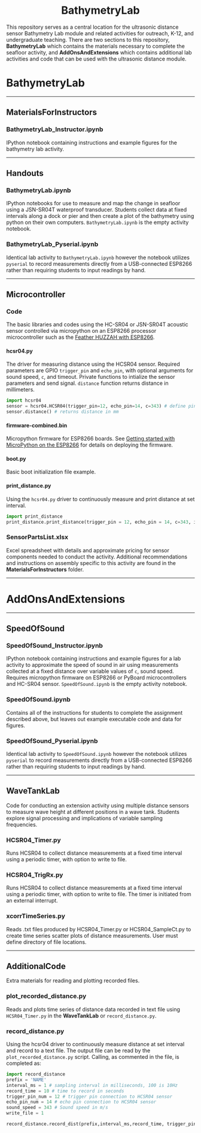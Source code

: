 <h1><center> BathymetryLab</center></h1>

This repository serves as a central location for the ultrasonic distance sensor Bathymetry Lab module and related activities for outreach, K-12, and undergraduate teaching. There are two sections to this repository, **BathymetryLab** which contains the materials necessary to complete the seafloor activity, and **AddOnsAndExtensions** which contains additional lab activities and code that can be used with the ultrasonic distance module.

# BathymetryLab
___
## **MaterialsForInstructors**
### BathymetryLab_Instructor.ipynb
IPython notebook containing instructions and example figures for the bathymetry lab activity.
___
## **Handouts**
### BathymetryLab.ipynb
IPython notebooks for use to measure and map the change in seafloor using a JSN-SR04T waterproof transducer.  Students collect data at fixed intervals along a dock or pier and then create a plot of the bathymetry using python on their own computers. `BathymetryLab.ipynb` is the empty activity notebook.

### BathymetryLab_Pyserial.ipynb
Identical lab activity to `BathymetryLab.ipynb` however the notebook utilizes `pyserial` to record measurements directly from a USB-connected ESP8266 rather than requiring students to input readings by hand.
___
## **Microcontroller**
### Code
The basic libraries and codes using the HC-SR04 or JSN-SR04T acoustic sensor controlled via micropython on an ESP8266 processor microcontroller such as the [Feather HUZZAH with ESP8266](https://www.adafruit.com/product/2821).

####  hcsr04.py
The driver for measuring distance using the HCSR04 sensor.  Required parameters are GPIO `trigger_pin` and `echo_pin`, with optional arguments for sound speed, `c`, and timeout. Private functions to intialize the sensor parameters and send signal.  `distance` function returns distance in millimeters.
```python
import hcsr04
sensor = hcsr04.HCSR04(trigger_pin=12, echo_pin=14, c=343) # define pins and speed of sound
sensor.distance() # returns distance in mm
```

#### firmware-combined.bin
Micropython firmware for ESP8266 boards. See [Getting started with MicroPython on the ESP8266](https://docs.micropython.org/en/latest/esp8266/tutorial/intro.html) for details on deploying the firmware.

#### boot.py
Basic boot initialization file example.

#### print_distance.py
Using the `hcsr04.py` driver to continuously measure and print distance at set interval.
```python
import print_distance
print_distance.print_distance(trigger_pin = 12, echo_pin = 14, c=343, interval=1) #interval is time in seconds
```
### SensorPartsList.xlsx
Excel spreadsheet with details and approximate pricing for sensor components needed to conduct the activity. Additional recommendations and instructions on assembly specific to this activity are found in the **MaterialsForInstructors** folder.

---
# AddOnsAndExtensions
---

## **SpeedOfSound**
### SpeedOfSound_Instructor.ipynb
IPython notebook containing instructions and example figures for a lab activity to approximate the speed of sound in air using measurements collected at a fixed distance over variable values of `c`, sound speed.  Requires micropython firmware on ESP8266 or PyBoard microcontrollers and HC-SR04 sensor. `SpeedOfSound.ipynb` is the empty activity notebook.

### SpeedOfSound.ipynb
Contains all of the instructions for students to complete the assignment described above, but leaves out example executable code and data for figures.

### SpeedOfSound_Pyserial.ipynb
Identical lab activity to `SpeedOfSound.ipynb` however the notebook utilizes `pyserial` to record measurements directly from a USB-connected ESP8266 rather than requiring students to input readings by hand.

---

## **WaveTankLab**
Code for conducting an extension activity using multiple distance sensors to measure wave height at different positions in a wave tank. Students explore signal processing and implications of variable sampling frequencies.

### HCSR04_Timer.py
Runs HCSR04 to collect distance measurements at a fixed time interval using a periodic timer, with option to write to file.

###  HCSR04_TrigRx.py
Runs HCSR04 to collect distance measurements at a fixed time interval using a periodic timer, with option to write to file.  The timer is initiated from an external interrupt.

###  xcorrTimeSeries.py
Reads .txt files produced by HCSR04_Timer.py or HCSR04_SampleCt.py to create time series scatter plots of distance measurements.  User must define directory of file locations.

---

## **AdditionalCode**
Extra materials for reading and plotting recorded files.

### plot_recorded_distance.py
Reads and plots time series of distance data recorded in text file using `HCSR04_Timer.py` in the **WaveTankLab** or `record_distance.py`.

### record_distance.py
Using the hcsr04 driver to continuously measure distance at set interval and record to a text file. The output file can be read by the `plot_recorded_distance.py` script. Calling, as commented in the file, is completed as:
```Python
import record_distance
prefix = 'NAME'
interval_ms = 1 # sampling interval in milliseconds, 100 is 10Hz
record_time = 10 # time to record in seconds
trigger_pin_num = 12 # trigger pin connection to HCSR04 sensor
echo_pin_num = 14 # echo pin connection to HCSR04 sensor
sound_speed = 343 # Sound speed in m/s
write_file = 1

record_distance.record_dist(prefix,interval_ms,record_time, trigger_pin_num, echo_pin_num, sound_speed, write_file)
```

